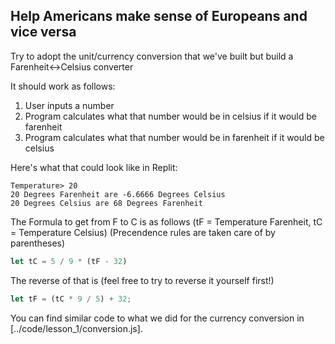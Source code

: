 ## Help Americans make sense of Europeans and vice versa

Try to adopt the unit/currency conversion that we've built but build a Farenheit<->Celsius converter

It should work as follows:

1. User inputs a number
2. Program calculates what that number would be in celsius if it would be farenheit
3. Program calculates what that number would be in farenheit if it would be celsius

Here's what that could look like in Replit:

```
Temperature> 20
20 Degrees Farenheit are -6.6666 Degrees Celsius
20 Degrees Celsius are 68 Degrees Farenheit
```

The Formula to get from F to C is as follows (tF = Temperature Farenheit, tC = Temperature Celsius) (Precendence rules are taken care of by parentheses)

```JavaScript
let tC = 5 / 9 * (tF - 32)
```

The reverse of that is (feel free to try to reverse it yourself first!)

```JavaScript
let tF = (tC * 9 / 5) + 32;
```

You can find similar code to what we did for the currency conversion in [../code/lesson_1/conversion.js].
